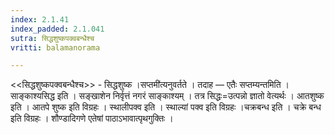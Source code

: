```yaml
---
index: 2.1.41
index_padded: 2.1.041
sutra: सिद्धशुष्कपक्वबन्धैश्च
vritti: balamanorama

---
```

<<सिद्धशुष्कपक्वबन्धैश्च>> - सिद्धशुष्क ।सप्तमी॑त्यनुवर्तते । तदाह — एतैः सप्तम्यन्तमिति । साङ्काश्यसिद्ध इति । सङ्खाशेन निर्वृत्तं नगरं साङ्काश्यम् । तत्र सिद्धः=उत्पन्नो ज्ञातो वेत्यर्थः । आतशुष्क इति । आतपे शुष्क इति विग्रहः । स्थालीपक्व इति । स्थाल्यां पक्व इति विग्रहः ।चक्रबन्ध इति । चक्रे बन्ध इति विग्रहः । शौण्डादिगणे एतेषां पाठाऽभावात्पृथगुक्तिः ।